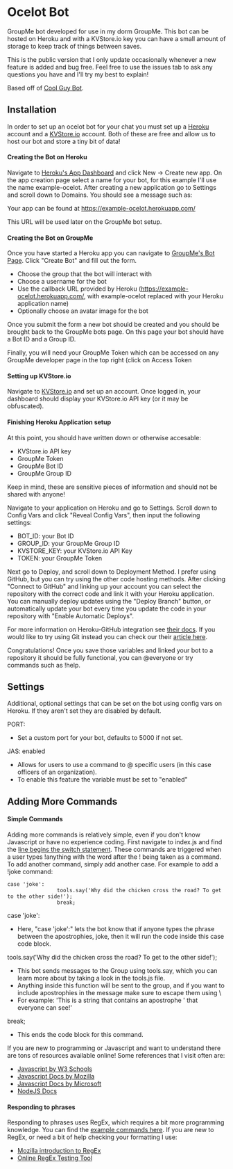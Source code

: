 # Ocelot Bot

GroupMe bot developed for use in my dorm GroupMe. This bot can be hosted on Heroku and with a KVStore.io key you can have a small amount of storage to keep track of things between saves.

This is the public version that I only update occasionally whenever a new feature is added and bug free. Feel free to use the issues tab to ask any questions you have and I'll try my best to explain!

Based off of [Cool Guy Bot](https://github.com/groupme/bot-tutorial-nodejs).

## Installation

In order to set up an ocelot bot for your chat you must set up a [Heroku](https://heroku.com) account and a [KVStore.io](https//kvstore.io) account.
Both of these are free and allow us to host our bot and store a tiny bit of data!

#### Creating the Bot on Heroku

Navigate to [Heroku's App Dashboard](https://dashboard.heroku.com/apps) and click New -> Create new app.
On the app creation page select a name for your bot, for this example I'll use the name example-ocelot.
After creating a new application go to Settings and scroll down to Domains. You should see a message such as:

Your app can be found at https://example-ocelot.herokuapp.com/

This URL will be used later on the GroupMe bot setup.

#### Creating the Bot on GroupMe

Once you have started a Heroku app you can navigate to [GroupMe's Bot Page](https://dev.groupme.com/bots). Click "Create Bot" and fill out the form. 
- Choose the group that the bot will interact with
- Choose a username for the bot
- Use the callback URL provided by Heroku (https://example-ocelot.herokuapp.com/, with example-ocelot replaced with your Heroku application name)
- Optionally choose an avatar image for the bot

Once you submit the form a new bot should be created and you should be brought back to the GroupMe bots page.
On this page your bot should have a Bot ID and a Group ID.

Finally, you will need your GroupMe Token which can be accessed on any GroupMe developer page in the top right (click on Access Token

#### Setting up KVStore.io

Navigate to [KVStore.io](https://kvstore.io) and set up an account. Once logged in, your dashboard should display your KVStore.io API key (or it may be obfuscated).

#### Finishing Heroku Application setup

At this point, you should have written down or otherwise accesable:

* KVStore.io API key
* GroupMe Token
* GroupMe Bot ID
* GroupMe Group ID

Keep in mind, these are sensitive pieces of information and should not be shared with anyone!

Navigate to your application on Heroku and go to Settings. Scroll down to Config Vars and click "Reveal Config Vars", then input the following settings:

* BOT_ID: your Bot ID
* GROUP_ID: your GroupMe Group ID
* KVSTORE_KEY: your KVStore.io API Key
* TOKEN: your GroupMe Token

Next go to Deploy, and scroll down to Deployment Method. I prefer using GitHub, but you can try using the other code hosting methods.
After clicking "Connect to GitHub" and linking up your account you can select the repository with the correct code and link it with your Heroku application.
You can manually deploy updates using the "Deploy Branch" button, or automatically update your bot every time you update the code in your repository with "Enable Automatic Deploys".

For more information on Heroku-GitHub integration see [their docs](https://devcenter.heroku.com/articles/github-integration#enabling-github-integration).
If you would like to try using Git instead you can check our their [article here](https://devcenter.heroku.com/articles/git).

Congratulations! Once you save those variables and linked your bot to a repository it should be fully functional, you can @everyone or try commands such as !help.
 
## Settings

Additional, optional settings that can be set on the bot using config vars on Heroku. If they aren't set they are disabled by default.

PORT: <number>
- Set a custom port for your bot, defaults to 5000 if not set.

JAS: enabled
- Allows for users to use a command to @ specific users (in this case officers of an organization).
- To enable this feature the variable must be set to "enabled"

## Adding More Commands

#### Simple Commands

Adding more commands is relatively simple, even if you don't know Javascript or have no experience coding.
First navigate to index.js and find the [line begins the switch statement](https://github.com/submindraikou/ocelot-bot/blob/4760d80d6911d5a7091d507d1a0d1bce28ce24fc/index.js#L65).
These commands are triggered when a user types !anything with the word after the ! being taken as a command. 
To add another command, simply add another case. For example to add a !joke command:

    case 'joke':
					tools.say('Why did the chicken cross the road? To get to the other side!');
					break;

case 'joke':
- Here, "case 'joke':" lets the bot know that if anyone types the phrase between the apostrophies, joke, then it will run the code inside this case code block.

tools.say('Why did the chicken cross the road? To get to the other side!');
- This bot sends messages to the Group using tools.say, which you can learn more about by taking a look in the tools.js file.
- Anything inside this function will be sent to the group, and if you want to include apostrophies in the message make sure to escape them using \
- For example: 'This is a string that contains an apostrophe \' that everyone can see!'

break;
- This ends the code block for this command.

If you are new to programming or Javascript and want to understand there are tons of resources available online!
Some references that I visit often are:
* [Javascript by W3 Schools](https://www.w3schools.com/js/)
* [Javascript Docs by Mozilla](https://developer.mozilla.org/en-US/)
* [Javascript Docs by Microsoft](https://docs.microsoft.com/en-us/javascript/)
* [NodeJS Docs](https://nodejs.org/en/docs/)

#### Responding to phrases

Responding to phrases uses RegEx, which requires a bit more programming knowledge. You can find the [example commands here](https://github.com/submindraikou/ocelot-bot/blob/4760d80d6911d5a7091d507d1a0d1bce28ce24fc/index.js#L232).
If you are new to RegEx, or need a bit of help checking your formatting I use:
* [Mozilla introduction to RegEx](https://developer.mozilla.org/en-US/docs/Web/JavaScript/Guide/Regular_Expressions)
* [Online RegEx Testing Tool](https://regexr.com/)
